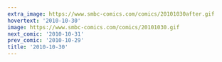```yaml
---
extra_image: https://www.smbc-comics.com/comics/20101030after.gif
hovertext: '2010-10-30'
image: https://www.smbc-comics.com/comics/20101030.gif
next_comic: '2010-10-31'
prev_comic: '2010-10-29'
title: '2010-10-30'
---
```


